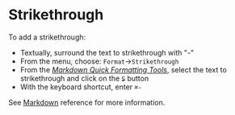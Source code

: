 
# Strikethrough

To add a strikethrough:

- Textually, surround the text to strikethrough with "-"
- From the menu, choose: `Format`→`Strikethrough`
- From the [_Markdown Quick Formatting Tools_](../common#markdownQuickFormattingTools), select the text to strikethrough and click on the ~~`S`~~ button
- With the keyboard shortcut, enter `⌘-`

See  [Markdown](../markdown#mdStrikethrough) reference for more information. 

